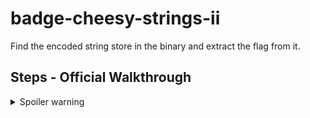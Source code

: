 # badge-cheesy-strings-ii

Find the encoded string store in the binary and extract the flag from it.

## Steps - Official Walkthrough

<details>
<summary>Spoiler warning</summary>

## Solution

Dump the firmware or unpack the firmware blob from the updater script.

Use a reversing tool (such as ghidra) to locate the use of printf.

There is a common pattern where a function is called before printf with 2 values.
These two values are the start and end positions of the string store.
Reverse engineer this function to discover that the start/end positions are used
to:
 - Generate a simple 16-byte key, IV and data for AES 128 CBC.
 - The data is encrypted (see above, AES 128 CBC) with the key and IV to produce a 16-byte XOR mask.
 - This key is then used to XOR the encoded string store bytes.

While this is enough to decode a string, you need to know the start and end of each string
in order to decode it. However, knowing that flags start with "cybears{" and the string store
is a small array, it can be brute forced to find the string.

</details>
